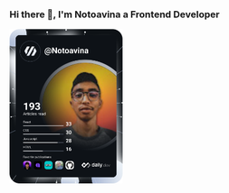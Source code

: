 ### Hi there 👋, I'm Notoavina a Frontend Developer

<a href="https://app.daily.dev/Notoavina"><img src="https://github.com/Notoavina3X/Notoavina3X/blob/main/devcard.svg" width="200" alt="Notoavina's Dev Card"/></a>


<!--
**Notoavina3X/Notoavina3X** is a ✨ _special_ ✨ repository because its `README.md` (this file) appears on your GitHub profile.

Here are some ideas to get you started:

- 🔭 I’m currently working on ...
- 🌱 I’m currently learning ...
- 👯 I’m looking to collaborate on ...
- 🤔 I’m looking for help with ...
- 💬 Ask me about ...
- 📫 How to reach me: ...
- 😄 Pronouns: ...
- ⚡ Fun fact: ...
-->
